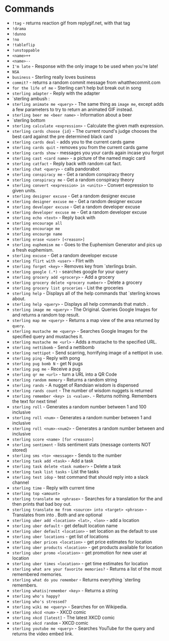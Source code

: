 # Commands
 * `!tag` - returns reaction gif from replygif.net, with that tag
 * `!drama`
 * `!dunno`
 * `!no`
 * `!tableflip`
 * `!unstoppable`
 * `<name>++`
 * `<name>--`
 * `I'm late` - Response with the only image to be used when you're late!
 * `NSA`
 * `business` - Sterling really loves business
 * `commit?` - returns a random commit message from whatthecommit.com
 * `for the life of me` - Sterling can't help but break out in song
 * `sterling adapter` - Reply with the adapter
 * `sterling ambush <user name>: <message>
 * `sterling animate me <query>` - The same thing as `image me`, except adds a few parameters to try to return an animated GIF instead.
 * `sterling beer me <beer name>` - Information about a beer
 * `sterling bottom <amount>
 * `sterling calculate <expression>` - Calculate the given math expression.
 * `sterling cards choose {id}` - The current round's judge chooses the best card against the pre determined black card
 * `sterling cards deal` - adds you to the current cards game
 * `sterling cards quit` - removes you from the current cards game
 * `sterling cards show` - messages you your cards again incase you forgot
 * `sterling cast <card name>` - a picture of the named magic card
 * `sterling catfact` - Reply back with random cat fact.
 * `sterling chat <query>` - calls pandorabot
 * `sterling conspiracy me` - Get a random conspiracy theory
 * `sterling conspiracy me` - Get a random conspiracy theory
 * `sterling convert <expression> in <units>` - Convert expression to given units.
 * `sterling designer excuse` - Get a random designer excuse
 * `sterling designer excuse me` - Get a random designer excuse
 * `sterling developer excuse` - Get a random developer excuse
 * `sterling developer excuse me` - Get a random developer excuse
 * `sterling echo <text>` - Reply back with <text>
 * `sterling encourage all`
 * `sterling encourage me`
 * `sterling encourge name`
 * `sterling erase <user> [<reason>]`
 * `sterling euphemism me` - Goes to the Euphemism Generator and pics up a fresh euphemism.
 * `sterling excuse` - Get a random developer excuse
 * `sterling flirt with <user>` - Flirt with <user>
 * `sterling forget <key>` - Removes key from `sterlings brain.
 * `sterling google (.*)` - searches google for your query
 * `sterling grocery add <grocery>` - Add a grocery
 * `sterling grocery delete <grocery number>` - Delete a grocery
 * `sterling grocery list groceries` - List the groceries
 * `sterling help` - Displays all of the help commands that `sterling knows about.
 * `sterling help <query>` - Displays all help commands that match <query>.
 * `sterling image me <query>` - The Original. Queries Google Images for <query> and returns a random top result.
 * `sterling map me <query>` - Returns a map view of the area returned by `query`.
 * `sterling mustache me <query>` - Searches Google Images for the specified query and mustaches it.
 * `sterling mustache me <url>` - Adds a mustache to the specified URL.
 * `sterling nettibomb` - Send a nettibomb
 * `sterling nettipot` - Send scarring, horrifying image of a nettipot in use.
 * `sterling ping` - Reply with pong
 * `sterling pug bomb N` - get N pugs
 * `sterling pug me` - Receive a pug
 * `sterling qr me <url>` - turn a URL into a QR Code
 * `sterling random memory` - Returns a random string
 * `sterling rands` - A nugget of Randsian wisdom is dispensed
 * `sterling rands count` - The number of wisdom nuggets is returned
 * `sterling remember <key> is <value>.` - Returns nothing. Remembers the text for next time!
 * `sterling roll` - Generates a random number between 1 and 100 inclusive
 * `sterling roll <num>` - Generates a random number between 1 and <num> inclusive
 * `sterling roll <num>-<num2>` - Generates a random number between <num> and <num2> inclusive
 * `sterling score <name> [for <reason>]`
 * `sterling sentiment` - lists sentiment stats (message contents NOT stored)
 * `sterling sms <to> <message>` - Sends <message> to the number <to>
 * `sterling task add <task>` - Add a task
 * `sterling task delete <task number>` - Delete a task
 * `sterling task list tasks` - List the tasks
 * `sterling test idop` - test command that should reply into a slack channel
 * `sterling time` - Reply with current time
 * `sterling top <amount>`
 * `sterling translate me <phrase>` - Searches for a translation for the <phrase> and then prints that bad boy out.
 * `sterling translate me from <source> into <target> <phrase>` - Translates <phrase> from <source> into <target>. Both <source> and <target> are optional
 * `sterling uber add <location> <lat>, <lon>` - add a location
 * `sterling uber default` - get default location name
 * `sterling uber default <location>` - set location as the default to use
 * `sterling uber locations` - get list of locations
 * `sterling uber prices <location>` - get price estimates for location
 * `sterling uber products <location>` - get products available for location
 * `sterling uber promo <location>` - get promotion for new user at location
 * `sterling uber times <location>` - get time estimates for location
 * `sterling what are your favorite memories?` - Returns a list of the most remembered memories.
 * `sterling what do you remember` - Returns everything `sterling remembers.
 * `sterling whatis|remember <key>` - Returns a string
 * `sterling who's happy?`
 * `sterling who's stressed?`
 * `sterling wiki me <query>` - Searches for <query> on Wikipedia.
 * `sterling xkcd <num>` - XKCD comic <num>
 * `sterling xkcd [latest]` - The latest XKCD comic
 * `sterling xkcd random` - XKCD comic <num>
 * `sterling youtube me <query>` - Searches YouTube for the query and returns the video embed link.